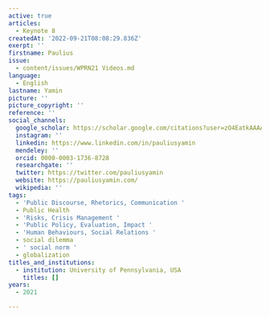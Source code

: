 ```yaml
---
active: true
articles:
  - Keynote 8
createdAt: '2022-09-21T08:08:29.836Z'
exerpt: ''
firstname: Paulius
issue:
  - content/issues/WPRN21 Videos.md
language:
  - English
lastname: Yamin
picture: ''
picture_copyright: ''
reference: ''
social_channels:
  google_scholar: https://scholar.google.com/citations?user=zO4EatkAAAAJ&hl=en
  instagram: ''
  linkedin: https://www.linkedin.com/in/pauliusyamin
  mendeley: ''
  orcid: 0000-0003-1736-8728
  researchgate: ''
  twitter: https://twitter.com/pauliusyamin
  website: https://pauliusyamin.com/
  wikipedia: ''
tags:
  - 'Public Discourse, Rhetorics, Communication '
  - Public Health
  - 'Risks, Crisis Management '
  - 'Public Policy, Evaluation, Impact '
  - 'Human Behaviours, Social Relations '
  - social dilemma
  - ' social norm '
  - globalization
titles_and_institutions:
  - institution: University of Pennsylvania, USA
    titles: []
years:
  - 2021

---
```

